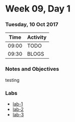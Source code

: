 # Week 09, Day 1

### Tuesday, 10 Oct 2017

| Time | Activity |
| --- | --- |
| 09:00 | TODO |
| 09:30 | BLOGS |

### Notes and Objectives

testing

### Labs

- [lab-1](http://www.github.com/learn-co-students/lab-1-web-1117)
- [lab-2](http://www.github.com/learn-co-students/lab-2-web-1117)
- [lab-3](http://www.github.com/learn-co-students/lab-3-web-1117)
